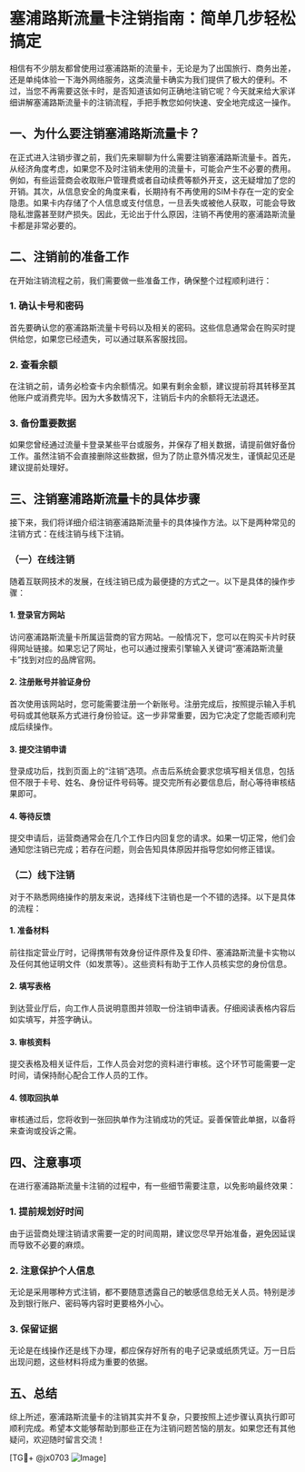 # 塞浦路斯流量卡注销指南：简单几步轻松搞定

相信有不少朋友都曾使用过塞浦路斯的流量卡，无论是为了出国旅行、商务出差，还是单纯体验一下海外网络服务，这类流量卡确实为我们提供了极大的便利。不过，当您不再需要这张卡时，是否知道该如何正确地注销它呢？今天就来给大家详细讲解塞浦路斯流量卡的注销流程，手把手教您如何快速、安全地完成这一操作。

## 一、为什么要注销塞浦路斯流量卡？

在正式进入注销步骤之前，我们先来聊聊为什么需要注销塞浦路斯流量卡。首先，从经济角度考虑，如果您不及时注销未使用的流量卡，可能会产生不必要的费用。例如，有些运营商会收取账户管理费或者自动续费等额外开支，这无疑增加了您的开销。其次，从信息安全的角度来看，长期持有不再使用的SIM卡存在一定的安全隐患。如果卡内存储了个人信息或支付信息，一旦丢失或被他人获取，可能会导致隐私泄露甚至财产损失。因此，无论出于什么原因，注销不再使用的塞浦路斯流量卡都是非常必要的。

## 二、注销前的准备工作

在开始注销流程之前，我们需要做一些准备工作，确保整个过程顺利进行：

### 1. 确认卡号和密码
首先要确认您的塞浦路斯流量卡号码以及相关的密码。这些信息通常会在购买时提供给您，如果您已经遗失，可以通过联系客服找回。

### 2. 查看余额
在注销之前，请务必检查卡内余额情况。如果有剩余金额，建议提前将其转移至其他账户或消费完毕。因为大多数情况下，注销后卡内的余额将无法退还。

### 3. 备份重要数据
如果您曾经通过流量卡登录某些平台或服务，并保存了相关数据，请提前做好备份工作。虽然注销不会直接删除这些数据，但为了防止意外情况发生，谨慎起见还是建议提前处理好。

## 三、注销塞浦路斯流量卡的具体步骤

接下来，我们将详细介绍注销塞浦路斯流量卡的具体操作方法。以下是两种常见的注销方式：在线注销与线下注销。

### （一）在线注销

随着互联网技术的发展，在线注销已成为最便捷的方式之一。以下是具体的操作步骤：

#### 1. 登录官方网站
访问塞浦路斯流量卡所属运营商的官方网站。一般情况下，您可以在购买卡片时获得网址链接。如果忘记了网址，也可以通过搜索引擎输入关键词“塞浦路斯流量卡”找到对应的品牌官网。

#### 2. 注册账号并验证身份
首次使用该网站时，您可能需要注册一个新账号。注册完成后，按照提示输入手机号码或其他联系方式进行身份验证。这一步非常重要，因为它决定了您能否顺利完成后续操作。

#### 3. 提交注销申请
登录成功后，找到页面上的“注销”选项。点击后系统会要求您填写相关信息，包括但不限于卡号、姓名、身份证件号码等。提交完所有必要信息后，耐心等待审核结果即可。

#### 4. 等待反馈
提交申请后，运营商通常会在几个工作日内回复您的请求。如果一切正常，他们会通知您注销已完成；若存在问题，则会告知具体原因并指导您如何修正错误。

### （二）线下注销

对于不熟悉网络操作的朋友来说，选择线下注销也是一个不错的选择。以下是具体的流程：

#### 1. 准备材料
前往指定营业厅时，记得携带有效身份证件原件及复印件、塞浦路斯流量卡实物以及任何其他证明文件（如发票等）。这些资料有助于工作人员核实您的身份信息。

#### 2. 填写表格
到达营业厅后，向工作人员说明意图并领取一份注销申请表。仔细阅读表格内容后如实填写，并签字确认。

#### 3. 审核资料
提交表格及相关证件后，工作人员会对您的资料进行审核。这个环节可能需要一定时间，请保持耐心配合工作人员的工作。

#### 4. 领取回执单
审核通过后，您将收到一张回执单作为注销成功的凭证。妥善保管此单据，以备将来查询或投诉之需。

## 四、注意事项

在进行塞浦路斯流量卡注销的过程中，有一些细节需要注意，以免影响最终效果：

### 1. 提前规划好时间
由于运营商处理注销请求需要一定的时间周期，建议您尽早开始准备，避免因延误而导致不必要的麻烦。

### 2. 注意保护个人信息
无论是采用哪种方式注销，都不要随意透露自己的敏感信息给无关人员。特别是涉及到银行账户、密码等内容时更要格外小心。

### 3. 保留证据
无论是在线操作还是线下办理，都应保存好所有的电子记录或纸质凭证。万一日后出现问题，这些材料将成为重要的依据。

## 五、总结

综上所述，塞浦路斯流量卡的注销其实并不复杂，只要按照上述步骤认真执行即可顺利完成。希望本文能够帮助到那些正在为注销问题苦恼的朋友。如果您还有其他疑问，欢迎随时留言交流！

[TG💪+ @jx0703 ![Image](https://github.com/user-attachments/assets/dbca1d08-cadb-493c-b0ec-ad6f7a83f270)]